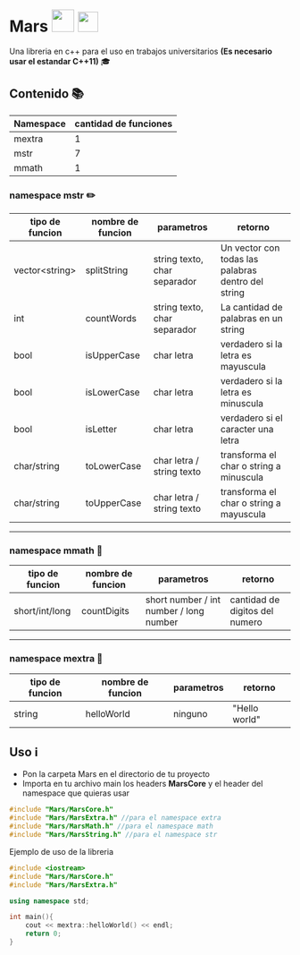 # Mars <img src="https://images.vexels.com/media/users/3/152536/isolated/preview/401b51c3a9098f12b566121c92009877-mars-planet-icon-by-vexels.png" width="40"> <img src="https://upload.wikimedia.org/wikipedia/commons/thumb/1/18/ISO_C%2B%2B_Logo.svg/1200px-ISO_C%2B%2B_Logo.svg.png" width="36">

Una libreria en c++ para el uso en trabajos universitarios **(Es necesario usar el estandar C++11)** 🎓

## Contenido 📚

| Namespace | cantidad de funciones |
| --------- | --------------------- |
| mextra    | 1                     |
| mstr      | 7                     |
| mmath     | 1                     |

### namespace mstr ✏️

| tipo de funcion  | nombre de funcion | parametros                   | retorno                                            |
| ---------------- | ----------------- | ---------------------------- | -------------------------------------------------- |
| vector\<string\> | splitString       | string texto, char separador | Un vector con todas las palabras dentro del string |
| int              | countWords        | string texto, char separador | La cantidad de palabras en un string               |
| bool             | isUpperCase       | char letra                   | verdadero si la letra es mayuscula                 |
| bool             | isLowerCase       | char letra                   | verdadero si la letra es minuscula                 |
| bool             | isLetter          | char letra                   | verdadero si el caracter una letra                 |
| char/string      | toLowerCase       | char letra / string texto    | transforma el char o string a minuscula            |
| char/string      | toUpperCase       | char letra / string texto    | transforma el char o string a mayuscula            |

---

### namespace mmath 📐

| tipo de funcion | nombre de funcion | parametros                              | retorno                        |
| --------------- | ----------------- | --------------------------------------- | ------------------------------ |
| short/int/long  | countDigits       | short number / int number / long number | cantidad de digitos del numero |

---

### namespace mextra 🤔

| tipo de funcion | nombre de funcion | parametros | retorno       |
| --------------- | ----------------- | ---------- | ------------- |
| string          | helloWorld        | ninguno    | "Hello world" |

## Uso ℹ️

* Pon la carpeta Mars en el directorio de tu proyecto
* Importa en tu archivo main los headers **MarsCore**  y el header del namespace que quieras usar

```cpp
#include "Mars/MarsCore.h"
#include "Mars/MarsExtra.h" //para el namespace extra
#include "Mars/MarsMath.h" //para el namespace math
#include "Mars/MarsString.h" //para el namespace str
```

Ejemplo de uso de la libreria

```cpp
#include <iostream>
#include "Mars/MarsCore.h"
#include "Mars/MarsExtra.h"

using namespace std;

int main(){
    cout << mextra::helloWorld() << endl;
    return 0;
}

```
